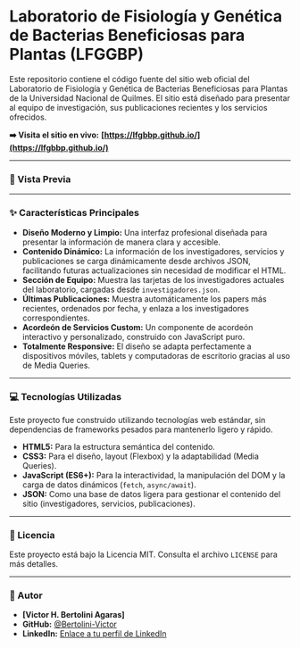 # Laboratorio de Fisiología y Genética de Bacterias Beneficiosas para Plantas (LFGGBP)

Este repositorio contiene el código fuente del sitio web oficial del Laboratorio de Fisiología y Genética de Bacterias Beneficiosas para Plantas de la Universidad Nacional de Quilmes. 
El sitio está diseñado para presentar al equipo de investigación, sus publicaciones recientes y los servicios ofrecidos.

**➡️ Visita el sitio en vivo:** **[https://lfgbbp.github.io/](https://lfgbbp.github.io/)**

---

### 📸 Vista Previa

[//]: # (TODO: sacar foto a la primera version final de la pagina.)

---

### ✨ Características Principales

* **Diseño Moderno y Limpio:** Una interfaz profesional diseñada para presentar la información de manera clara y accesible.
* **Contenido Dinámico:** La información de los investigadores, servicios y publicaciones se carga dinámicamente desde archivos JSON, facilitando futuras actualizaciones sin necesidad de modificar el HTML.
* **Sección de Equipo:** Muestra las tarjetas de los investigadores actuales del laboratorio, cargadas desde `investigadores.json`.
* **Últimas Publicaciones:** Muestra automáticamente los papers más recientes, ordenados por fecha, y enlaza a los investigadores correspondientes.
* **Acordeón de Servicios Custom:** Un componente de acordeón interactivo y personalizado, construido con JavaScript puro.
* **Totalmente Responsive:** El diseño se adapta perfectamente a dispositivos móviles, tablets y computadoras de escritorio gracias al uso de Media Queries.

---

### 💻 Tecnologías Utilizadas

Este proyecto fue construido utilizando tecnologías web estándar, sin dependencias de frameworks pesados para mantenerlo ligero y rápido.

* **HTML5:** Para la estructura semántica del contenido.
* **CSS3:** Para el diseño, layout (Flexbox) y la adaptabilidad (Media Queries).
* **JavaScript (ES6+):** Para la interactividad, la manipulación del DOM y la carga de datos dinámicos (`fetch`, `async/await`).
* **JSON:** Como una base de datos ligera para gestionar el contenido del sitio (investigadores, servicios, publicaciones).

---

### 📄 Licencia

Este proyecto está bajo la Licencia MIT. Consulta el archivo `LICENSE` para más detalles.

---

### 👤 Autor

* **[Victor H. Bertolini Agaras]**
* **GitHub:** [@Bertolini-Victor](https://github.com/Bertolini-Victor)
* **LinkedIn:** [Enlace a tu perfil de LinkedIn](www.linkedin.com/in/victor-bertolini)

